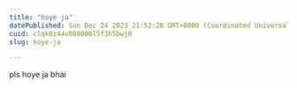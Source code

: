 ```yaml
---
title: "hoye ja"
datePublished: Sun Dec 24 2023 21:52:28 GMT+0000 (Coordinated Universal Time)
cuid: clqk0z44v000008l5f3h5bwj8
slug: hoye-ja

---
```


pls hoye ja bhai